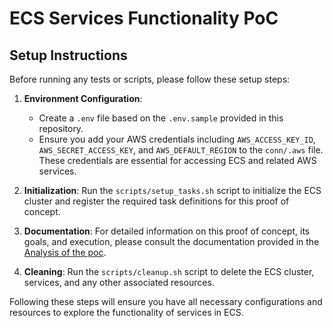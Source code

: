 # ECS Services Functionality PoC

## Setup Instructions

Before running any tests or scripts, please follow these setup steps:

1. **Environment Configuration**:
   - Create a `.env` file based on the `.env.sample` provided in this repository.
   - Ensure you add your AWS credentials including `AWS_ACCESS_KEY_ID`, `AWS_SECRET_ACCESS_KEY`, and `AWS_DEFAULT_REGION` to the `conn/.aws` file. These credentials are essential for accessing ECS and related AWS services.

2. **Initialization**: Run the `scripts/setup_tasks.sh` script to initialize the ECS cluster and register the required task definitions for this proof of concept.

3. **Documentation**: For detailed information on this proof of concept, its goals, and execution, please consult the documentation provided in the [Analysis of the poc](DOCUMENTATION.md).

4. **Cleaning**: Run the `scripts/cleanup.sh` script to delete the ECS cluster, services, and any other associated resources.

Following these steps will ensure you have all necessary configurations and resources to explore the functionality of services in ECS.
